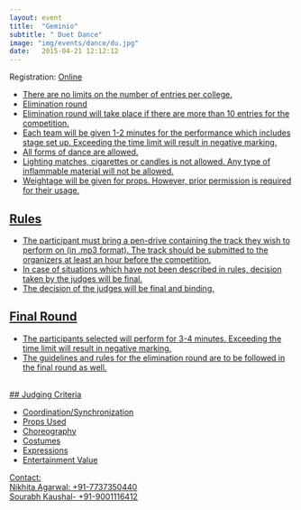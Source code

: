 ```yaml
---
layout: event
title:  "Geminio"
subtitle: " Duet Dance"
image: "img/events/dance/du.jpg"
date:   2015-04-21 12:12:12
---
```


Registration: <u>Online<u>
- There are no limits on the number of entries per college.
- Elimination round 
- Elimination round will take place if there are more than 10 entries for the competition.
- Each team will be given  1-2 minutes for the performance which includes stage set up. Exceeding the time limit will result in negative marking.
- All forms of dance are allowed.
- Lighting matches, cigarettes or candles is not allowed. Any type of inflammable material will not be allowed.
- Weightage will be given for props. However, prior permission is required for their usage.

## Rules
- The participant must bring a pen-drive containing the track they wish to perform on (in .mp3 format). The track should be submitted to the organizers at least an hour before the competition.
- In case of situations which have not been described in rules, decision taken by the judges will be final.
- The decision of the judges will be final and binding.

## Final Round
- The participants selected will perform for 3-4 minutes. Exceeding the time limit will result in negative marking.
- The guidelines and rules for the elimination round are to be followed in the final round as well.

<br>
## Judging Criteria		

- Coordination/Synchronization
- Props Used
- Choreography
- Costumes
- Expressions
- Entertainment Value

Contact:
<br>Nikhita Agarwal: <a href="tel:+917737350440">+91-7737350440</a>
<br>Sourabh Kaushal- <a href="tel:+919001116412">+91-9001116412</a>